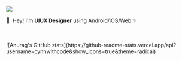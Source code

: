 <p>
  <a href="https://codingshit.tistory.com/" target="_blank"><img src="https://img.shields.io/badge/Blog-6D46DB?style=flat-square&logo=GitHub%20Sponsors&logoColor=white"/></a>
</p>



<p>
  👋&nbsp; Hey! I'm <b>UIUX Designer</b> using Android/iOS/Web ✨<br/> <br/><br/>
</p>

<p>
![Anurag's GitHub stats](https://github-readme-stats.vercel.app/api?username=cynhwithcode&show_icons=true&theme=radical)
</p>
